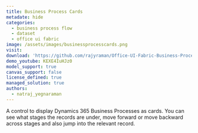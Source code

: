 ```yaml
---
title: Business Process Cards
metadate: hide
categories:
  - business process flow
  - dataset
  - office ui fabric
image: /assets/images/businessprocesscards.png
visit: 
download: 'https://github.com/rajyraman/Office-UI-Fabric-Business-Process'
demo_youtube: KEXE4IuHJz0
model_support: true
canvas_support: false
license_defined: true
managed_solution: true
authors:
  - natraj_yegnaraman
---
```


A control to display Dynamics 365 Business Processes as cards. You can see what stages the records are under, move forward or move backward across stages and also jump into the relevant record.
